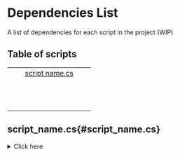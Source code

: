 # Dependencies List

A list of dependencies for each script in the project (WIP)

## Table of scripts

|   |   |   |   |   |
|---|---|---|---|---|
|   |   |[script name.cs](#script_name.cs)   |   |   |
|   |   |   |   |   |
|   |   |   |   |   |
|   |   |   |   |   |
|   |   |   |   |   |
|   |   |   |   |   |
|   |   |   |   |   |
|   |   |   |   |   |
|   |   |   |   |   |
|   |   |   |   |   |
|   |   |   |   |   |
|   |   |   |   |   |
|   |   |   |   |   |

## script_name.cs{#script_name.cs}
<details>
  <summary> Click here </summary>
  
| Dependencies    |
|-----------------|
| script_name.cs  |
| script_name.cs  |
| script_name.cs  |
| script_name.cs  |
</details>